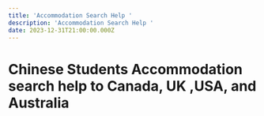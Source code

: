 ```yaml
---
title: 'Accommodation Search Help '
description: 'Accommodation Search Help '
date: 2023-12-31T21:00:00.000Z
---
```


# Chinese Students Accommodation search help to Canada, UK ,USA, and Australia
